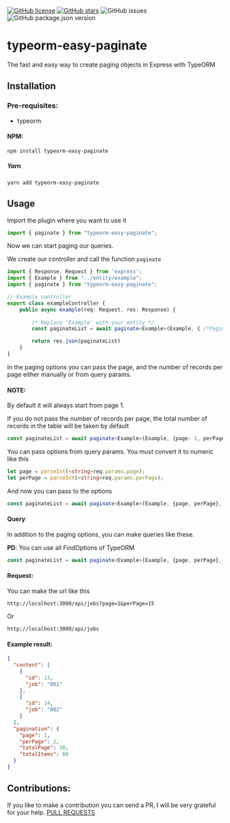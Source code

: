 [![GitHub license](https://img.shields.io/github/license/JBurgosDev/typeorm-easy-paginate)](https://github.com/JBurgosDev/typeorm-easy-paginate)
[![GitHub stars](https://img.shields.io/github/stars/JBurgosDev/typeorm-easy-paginate)](https://github.com/JBurgosDev/typeorm-easy-paginate/stargazers)
![GitHub issues](https://img.shields.io/github/issues/JburgosDev/typeorm-easy-paginate?color=red)
![GitHub package.json version](https://img.shields.io/github/package-json/v/JburgosDev/typeorm-easy-paginate)
# typeorm-easy-paginate
The fast and easy way to create paging objects in Express with TypeORM

## Installation
### Pre-requisites:
- typeorm

#### NPM:
```
npm install typeorm-easy-paginate
```
##### Yarn
```
yarn add typeorm-easy-paginate
```
## Usage
Import the plugin where you want to use it

```ts
import { paginate } from "typeorm-easy-paginate";
```
Now we can start paging our queries.

We create our controller and call the function `paginate`

```ts
import { Response, Request } from 'express';
import { Example } from "../entity/example";
import { paginate } from "typeorm-easy-paginate";

// Example controller
export class exampleController {
    public async example(req: Request, res: Response) {
        
        /* Replace 'Example' with your entity */
        const paginateList = await paginate<Example>(Example, { /*Paginate options here*/ }, {/*TypeOrm repository querys here*/});

        return res.json(paginateList)
    }
}
```
In the paging options you can pass the page, and the number of records per page either manually or from query params.


#### NOTE: 
By default it will always start from page 1.

If you do not pass the number of records per page, the total number of records in the table will be taken by default

```ts
const paginateList = await paginate<Example>(Example, {page: 1, perPage: 10}, {});
```

You can pass options from query params. You must convert it to numeric like this

```ts
let page = parseInt(<string>req.params.page);
let perPage = parseInt(<string>req.params.perPage);
```

And now you can pass to the options

```ts
const paginateList = await paginate<Example>(Example, {page, perPage}, {});
```

#### Query
In addition to the paging options, you can make queries like these.

__PD__: You can use all FindOptions of TypeORM

```ts
const paginateList = await paginate<Example>(Example, {page, perPage}, {where: { firstName: "Timber" }});
```

#### Request:
You can make the url like this

```http request
http://localhost:3000/api/jobs?page=1&perPage=15
```
Or
```http request
http://localhost:3000/api/jobs
```

#### Example result:
```json
{
  "content": [
    {
      "id": 13,
      "job": "001"
    },
    {
      "id": 14,
      "job": "002"
    }
  ],
  "pagination": {
    "page": 1,
    "perPage": 2,
    "totalPage": 30,
    "totalItems": 60
  }
}
```

## Contributions:
If you like to make a contribution you can send a PR, I will be very grateful for your help.
[PULL REQUESTS](https://github.com/JBurgosDev/typeorm-easy-paginate/pulls)
